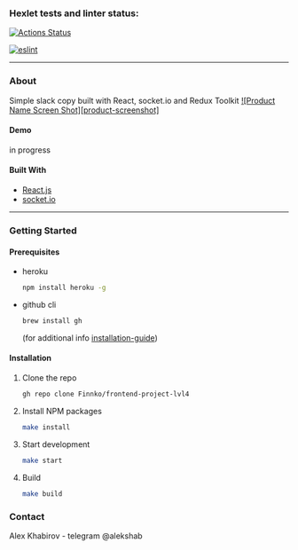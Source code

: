 ### Hexlet tests and linter status:
[![Actions Status](https://github.com/Finnko/frontend-project-lvl4/workflows/hexlet-check/badge.svg)](https://github.com/Finnko/frontend-project-lvl4/actions)

[![eslint](https://github.com/Finnko/frontend-project-lvl4/actions/workflows/eslint.yml/badge.svg)](https://github.com/Finnko/frontend-project-lvl4/actions)

---

### About

Simple slack copy built with React, socket.io and Redux Toolkit
[![Product Name Screen Shot][product-screenshot]](https://example.com)

#### Demo
in progress

#### Built With

* [React.js](https://reactjs.org/)
* [socket.io](https://socket.io/)

---

### Getting Started

#### Prerequisites

* heroku
  ```sh
  npm install heroku -g
  ```
* github cli
   ```sh
  brew install gh
  ```
  (for additional info [installation-guide](https://github.com/cli/cli#installation))


#### Installation

1. Clone the repo
   ```sh
   gh repo clone Finnko/frontend-project-lvl4
   ```
2. Install NPM packages
   ```sh
   make install
   ```
3. Start development
   ```sh
   make start
   ```
4. Build
   ```sh
   make build
   ```

### Contact

Alex Khabirov - telegram @alekshab

